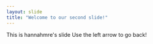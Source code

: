 ```yaml
---
layout: slide
title: "Welcome to our second slide!"
---
```

This is hannahmre's slide
Use the left arrow to go back!
